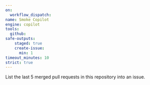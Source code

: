 ```yaml
---
on: 
  workflow_dispatch:
name: Smoke Copilot
engine: copilot
tools:
  github:
safe-outputs:
    staged: true
    create-issue:
      min: 1
timeout_minutes: 10
strict: true
---
```


List the last 5 merged pull requests in this repository into an issue.